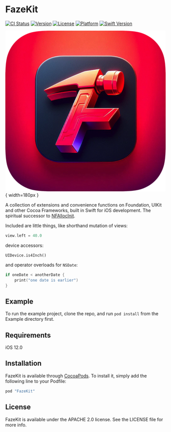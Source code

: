 # FazeKit

[![CI Status](http://img.shields.io/travis/NextFaze/FazeKit.svg?style=flat)](https://travis-ci.org/NextFaze/FazeKit)
[![Version](https://img.shields.io/cocoapods/v/FazeKit.svg?style=flat)](http://cocoapods.org/pods/FazeKit)
[![License](https://img.shields.io/cocoapods/l/FazeKit.svg?style=flat)](http://cocoapods.org/pods/FazeKit)
[![Platform](https://img.shields.io/cocoapods/p/FazeKit.svg?style=flat)](http://cocoapods.org/pods/FazeKit)
[![Swift Version](https://img.shields.io/badge/Swift-4.0-F16D39.svg?style=flat)](https://developer.apple.com/swift)

![FazeKit Icon](icon_rounded_512.png){ width=180px }

A collection of extensions and convenience functions on Foundation, UIKit and other Cocoa Frameworks, built in Swift for iOS development. The spiritual successor to [NFAllocInit](https://github.com/NextFaze/NFAllocInit).

Included are little things, like shorthand mutation of views:

```swift
view.left = 40.0
```

device accessors:

```
UIDevice.is4Inch()
```

and operator overloads for `NSDate`:

```swift
if oneDate < anotherDate {
    print("one date is earlier")
}
```

## Example

To run the example project, clone the repo, and run `pod install` from the Example directory first.

## Requirements

iOS 12.0

## Installation

FazeKit is available through [CocoaPods](http://cocoapods.org). To install
it, simply add the following line to your Podfile:

```ruby
pod "FazeKit"
```

## License

FazeKit is available under the APACHE 2.0 license. See the LICENSE file for more info.
